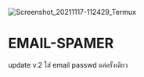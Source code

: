 ![Screenshot_20211117-112429_Termux](https://user-images.githubusercontent.com/74477764/142135144-7c7d58e7-5bb8-432c-bbb4-b85b665a8f67.jpg)
# EMAIL-SPAMER
update v.2
ใส่ email passwd แค่ครั้งเดียว
